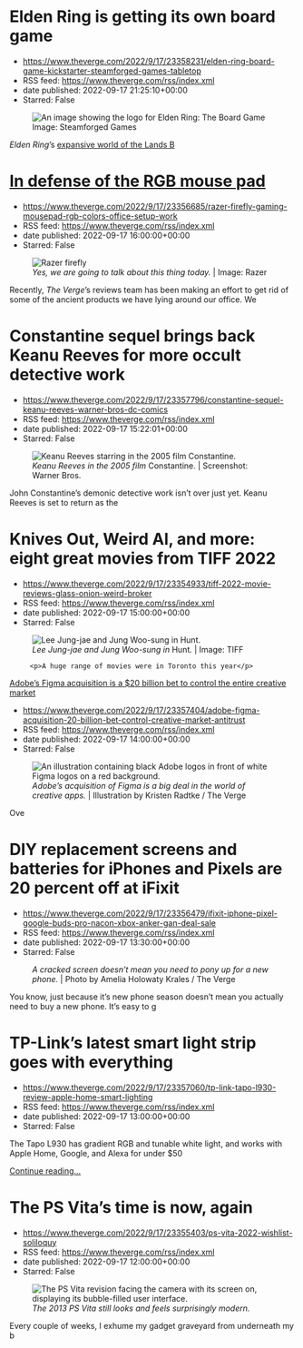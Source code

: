 # Elden Ring is getting its own board game
 - https://www.theverge.com/2022/9/17/23358231/elden-ring-board-game-kickstarter-steamforged-games-tabletop
 - RSS feed: https://www.theverge.com/rss/index.xml
 - date published: 2022-09-17 21:25:10+00:00
 - Starred: False

<figure>
      <img alt="An image showing the logo for Elden Ring: The Board Game" src="https://cdn.vox-cdn.com/thumbor/ODAGxWRRNApUii257BmNHSz_EBo=/150x0:1770x1080/1310x873/cdn.vox-cdn.com/uploads/chorus_image/image/71381341/elden_ring_board_game.5.jpg" />
        <figcaption>Image: Steamforged Games</figcaption>
    </figure>

  <p id="emmvg2"><em>Elden Ring</em>’s <a href="https://www.theverge.com/2022/4/4/23009950/elden-ring-giant-map-game-design-from-software">expansive world of the Lands B

# In defense of the RGB mouse pad
 - https://www.theverge.com/2022/9/17/23356685/razer-firefly-gaming-mousepad-rgb-colors-office-setup-work
 - RSS feed: https://www.theverge.com/rss/index.xml
 - date published: 2022-09-17 16:00:00+00:00
 - Starred: False

<figure>
      <img alt="Razer firefly" src="https://cdn.vox-cdn.com/thumbor/5KDQDXLiYFR6RORxLIDdPRSMBfU=/0x142:7015x4819/1310x873/cdn.vox-cdn.com/uploads/chorus_image/image/71380571/RzrFirefly_01_DA.0.0.jpg" />
        <figcaption><em>Yes, we are going to talk about this thing today.</em> | Image: Razer</figcaption>
    </figure>

  <p id="5iGzWb">Recently, <em>The Verge</em>’s reviews team has been making an effort to get rid of some of the ancient products we have lying around our office. We 

# Constantine sequel brings back Keanu Reeves for more occult detective work
 - https://www.theverge.com/2022/9/17/23357796/constantine-sequel-keanu-reeves-warner-bros-dc-comics
 - RSS feed: https://www.theverge.com/rss/index.xml
 - date published: 2022-09-17 15:22:01+00:00
 - Starred: False

<figure>
      <img alt="Keanu Reeves starring in the 2005 film Constantine." src="https://cdn.vox-cdn.com/thumbor/7IS0802WEmtpDGlxwG43I9tl3iE=/197x0:1982x1190/1310x873/cdn.vox-cdn.com/uploads/chorus_image/image/71380445/constantine_2005_trailer.0.png" />
        <figcaption><em>Keanu Reeves in the 2005 film </em>Constantine. | Screenshot: Warner Bros.</figcaption>
    </figure>

  <p id="jcmkHW">John Constantine’s demonic detective work isn’t over just yet. Keanu Reeves is set to return as the 

# Knives Out, Weird Al, and more: eight great movies from TIFF 2022
 - https://www.theverge.com/2022/9/17/23354933/tiff-2022-movie-reviews-glass-onion-weird-broker
 - RSS feed: https://www.theverge.com/rss/index.xml
 - date published: 2022-09-17 15:00:00+00:00
 - Starred: False

<figure>
      <img alt="Lee Jung-jae and Jung Woo-sung in Hunt." src="https://cdn.vox-cdn.com/thumbor/EGb01hy63lSr_UqT7kyVkx01VY0=/150x0:1050x600/1310x873/cdn.vox-cdn.com/uploads/chorus_image/image/71380373/film_still_2021_0001_hunt_08.0.jpg" />
        <figcaption><em>Lee Jung-jae and Jung Woo-sung in </em>Hunt<em>.</em> | Image: TIFF</figcaption>
    </figure>


  		 <p>A huge range of movies were in Toronto this year</p>
  <p>
    <a href="https://www.theverge.com/2022/9/17/23354933/tiff-202

# Adobe’s Figma acquisition is a $20 billion bet to control the entire creative market
 - https://www.theverge.com/2022/9/17/23357404/adobe-figma-acquisition-20-billion-bet-control-creative-market-antitrust
 - RSS feed: https://www.theverge.com/rss/index.xml
 - date published: 2022-09-17 14:00:00+00:00
 - Starred: False

<figure>
      <img alt="An illustration containing black Adobe logos in front of white Figma logos on a red background." src="https://cdn.vox-cdn.com/thumbor/36jQolK6VAAhvT_GapL29w3yNm0=/0x0:2040x1360/1310x873/cdn.vox-cdn.com/uploads/chorus_image/image/71380193/STK251_Figma_Adobe_K_Radtke_01.0.jpg" />
        <figcaption><em>Adobe’s acquisition of Figma is a big deal in the world of creative apps.</em> | Illustration by Kristen Radtke / The Verge</figcaption>
    </figure>

  <p id="rkAA4Y">Ove

# DIY replacement screens and batteries for iPhones and Pixels are 20 percent off at iFixit
 - https://www.theverge.com/2022/9/17/23356479/ifixit-iphone-pixel-google-buds-pro-nacon-xbox-anker-gan-deal-sale
 - RSS feed: https://www.theverge.com/rss/index.xml
 - date published: 2022-09-17 13:30:00+00:00
 - Starred: False

<figure>
      <img alt="" src="https://cdn.vox-cdn.com/thumbor/B2tZbfiLZ7Yj1z4eXkhF_swHyh8=/0x0:2040x1360/1310x873/cdn.vox-cdn.com/uploads/chorus_image/image/71380148/akrales_170620_1794_0029.0.jpg" />
        <figcaption><em>A cracked screen doesn’t mean you need to pony up for a new phone.</em> | Photo by Amelia Holowaty Krales / The Verge</figcaption>
    </figure>

  <p id="IY16yx">You know, just because it’s new phone season doesn’t mean you actually need to buy a new phone. It’s easy to g

# TP-Link’s latest smart light strip goes with everything
 - https://www.theverge.com/2022/9/17/23357060/tp-link-tapo-l930-review-apple-home-smart-lighting
 - RSS feed: https://www.theverge.com/rss/index.xml
 - date published: 2022-09-17 13:00:00+00:00
 - Starred: False

<p>The Tapo L930 has gradient RGB and tunable white light, and works with Apple Home, Google, and Alexa for under $50</p>
  <p>
    <a href="https://www.theverge.com/2022/9/17/23357060/tp-link-tapo-l930-review-apple-home-smart-lighting">Continue reading&hellip;</a>
  </p>

# The PS Vita’s time is now, again
 - https://www.theverge.com/2022/9/17/23355403/ps-vita-2022-wishlist-soliloquy
 - RSS feed: https://www.theverge.com/rss/index.xml
 - date published: 2022-09-17 12:00:00+00:00
 - Starred: False

<figure>
      <img alt="The PS Vita revision facing the camera with its screen on, displaying its bubble-filled user interface." src="https://cdn.vox-cdn.com/thumbor/LfEQHodohSFy2fVKGtCOSPQcBfk=/0x0:1024x683/1310x873/cdn.vox-cdn.com/uploads/chorus_image/image/71379876/DSCF2841-1024.0.jpg" />
        <figcaption><em>The 2013 PS Vita still looks and feels surprisingly modern.</em></figcaption>
    </figure>

  <p id="wMK1Mr">Every couple of weeks, I exhume my gadget graveyard from underneath my b
